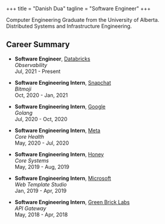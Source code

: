 +++
title = "Danish Dua"
tagline = "Software Engineer"
+++

Computer Engineering Graduate from the University of Alberta.\
Distributed Systems and Infrastructure Engineering.

## **Career Summary**

- **Software Engineer**, [Databricks](https://www.databricks.com/)\
  _Observability_\
  Jul, 2021 - Present

- **Software Engineering Intern**, [Snapchat](https://www.snap.com/)\
  _Bitmoji_\
  Oct, 2020 - Jan, 2021

- **Software Engineering Intern**, [Google](https://www.google.com/)\
  _Golang_\
  Jul, 2020 - Oct, 2020

- **Software Engineering Intern**, [Meta](https://www.meta.com/)\
  _Core Health_\
  May, 2020 - Jul, 2020

- **Software Engineering Intern**, [Honey](https://www.joinhoney.com/)\
  _Core Systems_\
  May, 2019 - Aug, 2019

- **Software Engineering Intern**, [Microsoft](https://www.microsoft.com/)\
  _Web Template Studio_\
  Jan, 2019 - Apr, 2019

- **Software Engineering Intern**, [Green Brick Labs](https://www.gbl.io/)\
  _API Gateway_\
  May, 2018 - Apr, 2018
